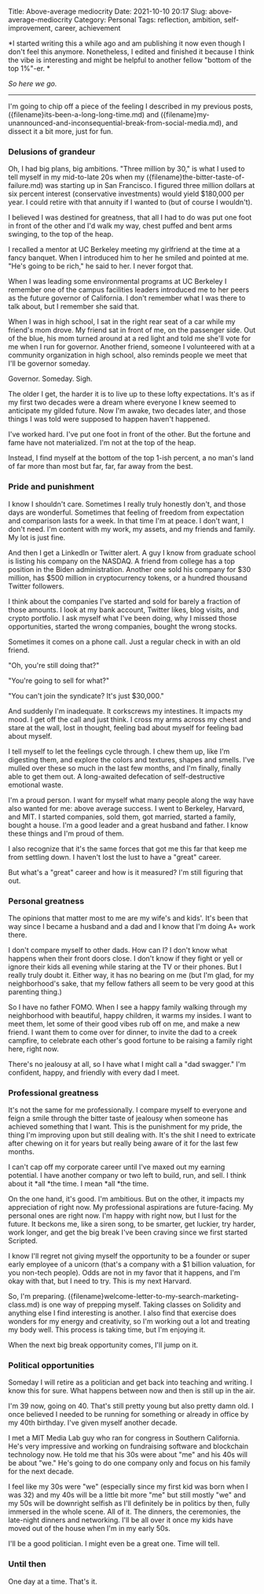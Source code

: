 Title: Above-average mediocrity
Date: 2021-10-10 20:17
Slug: above-average-mediocrity
Category: Personal
Tags: reflection, ambition, self-improvement, career, achievement

*I started writing this a while ago and am publishing it now even though I don't feel this anymore. Nonetheless, I edited and finished it because I think the vibe is interesting and might be helpful to another fellow "bottom of the top 1%"-er. *

*So here we go.*

---

I'm going to chip off a piece of the feeling I described in my previous posts, ({filename}its-been-a-long-long-time.md) and ({filename}my-unannounced-and-inconsequential-break-from-social-media.md), and dissect it a bit more, just for fun. 

### Delusions of grandeur

Oh, I had big plans, big ambitions. "Three million by 30," is what I used to tell myself in my mid-to-late 20s when my ({filename}the-bitter-taste-of-failure.md) was starting up in San Francisco. I figured three million dollars at six percent interest (conservative investments) would yield $180,000 per year. I could retire with that annuity if I wanted to (but of course I wouldn't). 

I believed I was destined for greatness, that all I had to do was put one foot in front of the other and I'd walk my way, chest puffed and bent arms swinging, to the top of the heap. 

I recalled a mentor at UC Berkeley meeting my girlfriend at the time at a fancy banquet. When I introduced him to her he smiled and pointed at me. "He's going to be rich," he said to her. I never forgot that. 

When I was leading some environmental programs at UC Berkeley I remember one of the campus facilities leaders introduced me to her peers as the future governor of California. I don't remember what I was there to talk about, but I remember she said that.

When I was in high school, I sat in the right rear seat of a car while my friend's mom drove. My friend sat in front of me, on the passenger side. Out of the blue, his mom turned around at a red light and told me she'll vote for me when I run for governor. Another friend, someone I volunteered with at a community organization in high school, also reminds people we meet that I'll be governor someday. 

Governor. Someday. Sigh. 

The older I get, the harder it is to live up to these lofty expectations. It's as if my first two decades were a dream where everyone I knew seemed to anticipate my gilded future. Now I'm awake, two decades later, and those things I was told were supposed to happen haven't happened. 

I've worked hard. I've put one foot in front of the other. But the fortune and fame have not materialized. I'm not at the top of the heap.

Instead, I find myself at the bottom of the top 1-ish percent, a no man's land of far more than most but far, far, far away from the best.

### <meta charset="utf-8">Pride and punishment

I know I shouldn't care. Sometimes I really truly honestly don't, and those days are wonderful. Sometimes that feeling of freedom from expectation and comparison lasts for a week. In that time I'm at peace. I don't want, I don't need. I'm content with my work, my assets, and my friends and family. My lot is just fine.

And then I get a LinkedIn or Twitter alert. A guy I know from graduate school is listing his company on the NASDAQ. A friend from college has a top position in the Biden administration. Another one sold his company for $30 million, has $500 million in cryptocurrency tokens, or a hundred thousand Twitter followers.

I think about the companies I've started and sold for barely a fraction of those amounts. I look at my bank account, Twitter likes, blog visits, and crypto portfolio. I ask myself what I've been doing, why I missed those opportunities, started the wrong companies, bought the wrong stocks. 

Sometimes it comes on a phone call. Just a regular check in with an old friend. 

"Oh, you're still doing that?" 

"You're going to sell for what?" 

"You can't join the syndicate? It's just $30,000."

And suddenly I'm inadequate. It corkscrews my intestines. It impacts my mood. I get off the call and just think. I cross my arms across my chest and stare at the wall, lost in thought, feeling bad about myself for feeling bad about myself. 

I tell myself to let the feelings cycle through. I chew them up, like I'm digesting them, and explore the colors and textures, shapes and smells. I've mulled over these so much in the last few months, and I'm finally, finally able to get them out. A long-awaited defecation of self-destructive emotional waste.

I'm a proud person. I want for myself what many people along the way have also wanted for me: above average success. I went to Berkeley, Harvard, and MIT. I started companies, sold them, got married, started a family, bought a house. I'm a good leader and a great husband and father. I know these things and I'm proud of them.

I also recognize that it's the same forces that got me this far that keep me from settling down. I haven't lost the lust to have a "great" career. 

But what's a "great" career and how is it measured? I'm still figuring that out. 

### Personal greatness

The opinions that matter most to me are my wife's and kids'. It's been that way since I became a husband and a dad and I know that I'm doing A+ work there. 

I don't compare myself to other dads. How can I? I don't know what happens when their front doors close. I don't know if they fight or yell or ignore their kids all evening while staring at the TV or their phones. But I really truly doubt it. Either way, it has no bearing on me (but I'm glad, for my neighborhood's sake, that my fellow fathers all seem to be very good at this parenting thing.) 

So I have no father FOMO. When I see a happy family walking through my neighborhood with beautiful, happy children, it warms my insides. I want to meet them, let some of their good vibes rub off on me, and make a new friend. I want them to come over for dinner, to invite the dad to a creek campfire, to celebrate each other's good fortune to be raising a family right here, right now.

There's no jealousy at all, so I have what I might call a "dad swagger." I'm confident, happy, and friendly with every dad I meet. 

### Professional greatness

It's not the same for me professionally. I compare myself to everyone and feign a smile through the bitter taste of jealousy when someone has achieved something that I want. This is the punishment for my pride, the thing I'm improving upon but still dealing with. It's the shit I need to extricate after chewing on it for years but really being aware of it for the last few months.

I can't cap off my corporate career until I've maxed out my earning potential. I have another company or two left to build, run, and sell. I think about it *all *the time. I mean *all *the time. 

On the one hand, it's good. I'm ambitious. But on the other, it impacts my appreciation of right now. My professional aspirations are future-facing. My personal ones are right now. I'm happy with right now, but I lust for the future. It beckons me, like a siren song, to be smarter, get luckier, try harder, work longer, and get the big break I've been craving since we first started Scripted. 

I know I'll regret not giving myself the opportunity to be a founder or super early employee of a unicorn (that's a company with a $1 billion valuation, for you non-tech people). Odds are not in my favor that it happens, and I'm okay with that, but I need to try. This is my next Harvard. 

So, I'm preparing. ({filename}welcome-letter-to-my-search-marketing-class.md) is one way of prepping myself. Taking classes on Solidity and anything else I find interesting is another. I also find that exercise does wonders for my energy and creativity, so I'm working out a lot and treating my body well. This process is taking time, but I'm enjoying it. 

When the next big break opportunity comes, I'll jump on it. 

### Political opportunities

Someday I will retire as a politician and get back into teaching and writing. I know this for sure. What happens between now and then is still up in the air. 

I'm 39 now, going on 40. That's still pretty young but also pretty damn old. I once believed I needed to be running for something or already in office by my 40th birthday. I've given myself another decade. 

I met a MIT Media Lab guy who ran for congress in Southern California. He's very impressive and working on fundraising software and blockchain technology now. He told me that his 30s were about "me" and his 40s will be about "we." He's going to do one company only and focus on his family for the next decade. 

I feel like my 30s were "we" (especially since my first kid was born when I was 32) and my 40s will be a little bit more "me" but still mostly "we" and my 50s will be downright selfish as I'll definitely be in politics by then, fully immersed in the whole scene. All of it. The dinners, the ceremonies, the late-night dinners and networking. I'll be all over it once my kids have moved out of the house when I'm in my early 50s.  

I'll be a good politician. I might even be a great one. Time will tell. 

### Until then

One day at a time. That's it.